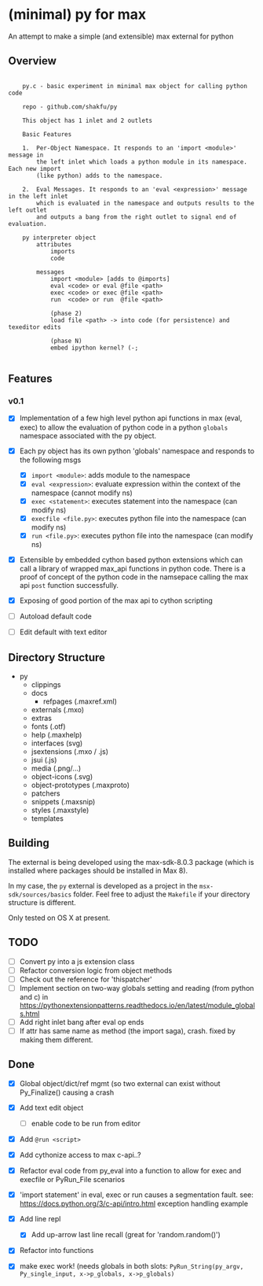 # (minimal) py for max

An attempt to make a simple (and extensible) max external for python


## Overview
```

    py.c - basic experiment in minimal max object for calling python code

    repo - github.com/shakfu/py

    This object has 1 inlet and 2 outlets

    Basic Features

    1.  Per-Object Namespace. It responds to an 'import <module>' message in
        the left inlet which loads a python module in its namespace. Each new import
        (like python) adds to the namespace.

    2.  Eval Messages. It responds to an 'eval <expression>' message in the left inlet
        which is evaluated in the namespace and outputs results to the left outlet
        and outputs a bang from the right outlet to signal end of evaluation.

    py interpreter object
        attributes
            imports
            code

        messages
            import <module> [adds to @imports]
            eval <code> or eval @file <path>
            exec <code> or exec @file <path>
            run  <code> or run  @file <path>

            (phase 2)
            load file <path> -> into code (for persistence) and texeditor edits

            (phase N)
            embed ipython kernel? (-;


```



## Features

### v0.1

- [x] Implementation of a few high level python api functions in max (eval, exec) to allow the evaluation of python code in a python `globals` namespace associated with the py object.
- [x] Each py object has its own python 'globals' namespace and responds to the following msgs
	- [x] `import <module>`: adds module to the namespace
	- [x] `eval <expression>`: evaluate expression within the context of the namespace (cannot modify ns)
	- [x] `exec <statement>`: executes statement into the namespace (can modify ns)
	- [x] `execfile <file.py>`: executes python file into the namespace (can modify ns)
	- [x] `run <file.py>`: executes python file into the namespace (can modify ns)

- [x] Extensible by embedded cython based python extensions which can call a library of wrapped max_api functions in python code. There is a proof of concept of the python code in the namsepace calling the max api `post` function successfully.
- [x] Exposing of good portion of the max api to cython scripting
- [ ] Autoload default code
- [ ] Edit default with text editor


## Directory Structure

- py
	- clippings
	- docs
		- refpages (.maxref.xml)
	- externals (.mxo)
	- extras
	- fonts (.otf)
	- help (.maxhelp)
	- interfaces (svg)
	- jsextensions (.mxo / .js)
	- jsui (.js)
	- media (.png/...)
	- object-icons (.svg)
	- object-prototypes (.maxproto)
	- patchers
	- snippets (.maxsnip)
	- styles (.maxstyle)
	- templates



## Building

The external is being developed using the max-sdk-8.0.3 package (which is installed where packages should be installed in Max 8).

In my case, the `py` external is developed as a project in the `msx-sdk/sources/basics` folder. Feel free to adjust the `Makefile` if your directory structure is different.

Only tested on OS X at present.


## TODO

- [ ] Convert py into a js extension class
- [ ] Refactor conversion logic from object methods
- [ ] Check out the reference for 'thispatcher'
- [ ] Implement section on two-way globals setting and reading (from python and c) in https://pythonextensionpatterns.readthedocs.io/en/latest/module_globals.html
- [ ] Add right inlet bang after eval op ends
- [ ] If attr has same name as method (the import saga), crash. fixed by making them different.

## Done

- [x] Global object/dict/ref mgmt (so two external can exist without Py_Finalize() causing a crash
- [x] Add text edit object
	- [ ] enable code to be run from editor
- [x] Add `@run <script>`
- [x] Add cythonize access to max c-api..?
- [x] Refactor eval code from py_eval into a function to allow for exec and execfile or PyRun_File scenarios
- [x] 'import statement' in eval, exec or run causes a segmentation fault. see: https://docs.python.org/3/c-api/intro.html exception handling example
- [x] Add line repl
	- [x] Add up-arrow last line recall (great for 'random.random()')
- [x] Refactor into functions
- [x] make exec work! (needs globals in both slots: `PyRun_String(py_argv, Py_single_input, x->p_globals, x->p_globals)`



